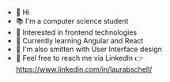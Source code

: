 - 👋 Hi
- 📚 I'm a computer science student
- 👀 Interested in frontend technologies
- 🌱 Currently learning Angular and React
- 🎨 I'm also smitten with User Interface design
- 💬 Feel free to reach me via LinkedIn 👉 https://www.linkedin.com/in/laurabschell/
